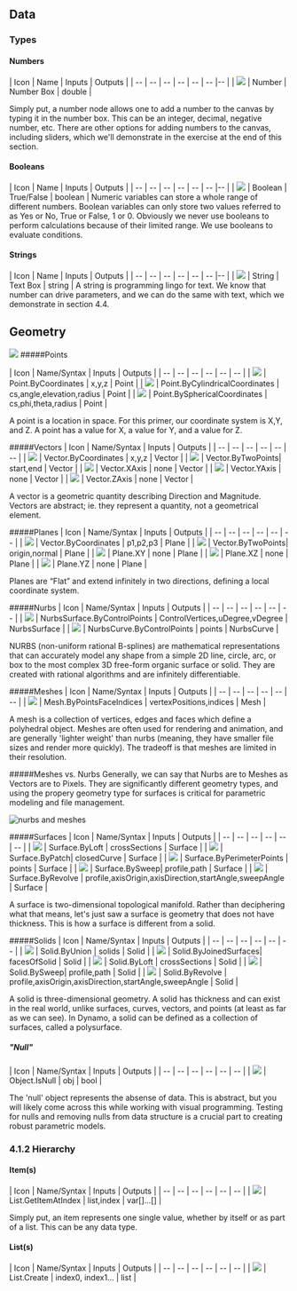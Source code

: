 ## Data

### Types
#### Numbers
| Icon | Name | Inputs | Outputs |
| -- | -- | -- | -- | -- | -- |-- |
| ![](../images/icons/Dynamo-Nodes-DoubleInput-Large.jpg) | Number | Number Box | double |

Simply put, a number node allows one to add a number to the canvas by typing it in the number box.  This can be an integer, decimal, negative number, etc.  There are other options for adding numbers to the canvas, including sliders, which we'll demonstrate in the exercise at the end of this section.
#### Booleans
| Icon | Name | Inputs | Outputs |
| -- | -- | -- | -- | -- | -- |-- |
| ![](../images/icons/DSCoreNodesUI-BoolSelector-Large.jpg)  | Boolean | True/False | boolean |
Numeric variables can store a whole range of different numbers. Boolean
variables can only store two values referred to as Yes or No, True or False,
1 or 0. Obviously we never use booleans to perform calculations because of their
limited range. We use booleans to evaluate conditions.
#### Strings
| Icon | Name | Inputs | Outputs |
| -- | -- | -- | -- | -- | -- |-- |
| ![](../images/icons/Dynamo-Nodes-StringInput-Large.jpg) | String | Text Box | string |
A string is programming lingo for text.  We know that number can drive parameters, and we can do the same with text, which we demonstrate in section 4.4.
## Geometry
![](images/4-1/CompGeom-01-Dimensionality-01.jpg)
#####Points

| Icon | Name/Syntax | Inputs | Outputs |
| -- | -- | -- | -- | -- | -- |
| ![](../images/icons/Autodesk-DesignScript-Geometry-Point-ByCoordinates-double-double-double-Large.jpg) | Point.ByCoordinates | x,y,z | Point |
| ![](../images/icons/Autodesk-DesignScript-Geometry-Point-ByCylindricalCoordinates-Large.jpg) | Point.ByCylindricalCoordinates | cs,angle,elevation,radius | Point |
| ![](../images/icons/Autodesk-DesignScript-Geometry-Point-BySphericalCoordinates-Large.jpg) | Point.BySphericalCoordinates | cs,phi,theta,radius | Point |

A point is a location in space. For this primer, our coordinate system is X,Y, and Z. A point has a value for X, a value for Y, and a value for Z.


#####Vectors
| Icon | Name/Syntax | Inputs | Outputs |
| -- | -- | -- | -- | -- | -- |
| ![](../images/icons/Autodesk-DesignScript-Geometry-Vector-ByCoordinates-double-double-double-Large.jpg) | Vector.ByCoordinates | x,y,z | Vector |
| ![](../images/icons/Autodesk-DesignScript-Geometry-Vector-ByTwoPoints-Large.jpg) | Vector.ByTwoPoints| start,end | Vector |
| ![](../images/icons/Autodesk-DesignScript-Geometry-Vector-XAxis-Large.jpg) | Vector.XAxis | none | Vector |
| ![](../images/icons/Autodesk-DesignScript-Geometry-Vector-YAxis-Large.jpg) | Vector.YAxis | none | Vector |
| ![](../images/icons/Autodesk-DesignScript-Geometry-Vector-ZAxis-Large.jpg) | Vector.ZAxis | none | Vector |

A vector is a geometric quantity describing Direction and Magnitude. Vectors are abstract; ie. they represent a quantity, not a geometrical element.

#####Planes
| Icon | Name/Syntax | Inputs | Outputs |
| -- | -- | -- | -- | -- | -- |
| ![](../images/icons/Autodesk-DesignScript-Geometry-Plane-ByThreePoints-Large.jpg) | Vector.ByCoordinates | p1,p2,p3 | Plane |
| ![](../images/icons/Autodesk-DesignScript-Geometry-Plane-ByOriginNormal-Large.jpg) | Vector.ByTwoPoints| origin,normal | Plane |
| ![](../images/icons/Autodesk-DesignScript-Geometry-Plane-XY-Large.jpg) | Plane.XY  | none | Plane |
| ![](../images/icons/Autodesk-DesignScript-Geometry-Plane-XZ-Large.jpg) | Plane.XZ | none | Plane |
| ![](../images/icons/Autodesk-DesignScript-Geometry-Plane-YZ-Large.jpg) | Plane.YZ | none | Plane |

Planes are “Flat” and extend infinitely in two directions, defining a local coordinate system.

#####Nurbs
| Icon | Name/Syntax | Inputs | Outputs |
| -- | -- | -- | -- | -- | -- |
| ![](../images/icons/Autodesk-DesignScript-Geometry-NurbsSurface-ControlPoints-Large.jpg) | NurbsSurface.ByControlPoints | ControlVertices,uDegree,vDegree | NurbsSurface |
| ![](../images/icons/Autodesk-DesignScript-Geometry-NurbsCurve-ByControlPoints-Point1-Large.jpg) | NurbsCurve.ByControlPoints | points | NurbsCurve |

NURBS (non-uniform rational B-splines) are mathematical representations that can accurately model any shape from a simple 2D line, circle, arc, or box to the most complex 3D free-form organic surface or solid.  They are created with rational algorithms and are infinitely differentiable.

#####Meshes
| Icon | Name/Syntax | Inputs | Outputs |
| -- | -- | -- | -- | -- | -- |
| ![](../images/icons/Autodesk-DesignScript-Geometry-Mesh-ByPointsFaceIndices-Large.jpg) | Mesh.ByPointsFaceIndices | vertexPositions,indices | Mesh |

A mesh is a collection of vertices, edges and faces which define a polyhedral object.  Meshes are often used for rendering and animation, and are generally 'lighter weight' than nurbs (meaning, they have smaller file sizes and render more quickly).  The tradeoff is that meshes are limited in their resolution.

#####Meshes vs. Nurbs
Generally, we can say that Nurbs are to Meshes as Vectors are to Pixels.  They are significantly different geometry types, and using the propery geometry type for surfaces is critical for parametric modeling and file management.

![nurbs and meshes](images/4-1/4-1-1/4-1-1-Mesh-Nurb.jpg)

#####Surfaces
| Icon | Name/Syntax | Inputs | Outputs |
| -- | -- | -- | -- | -- | -- |
| ![](../images/icons/Autodesk-DesignScript-Geometry-Surface-ByLoft-Curve1-Curve-Large.jpg) | Surface.ByLoft | crossSections | Surface |
| ![](../images/icons/Autodesk-DesignScript-Geometry-Surface-ByPatch-Large.jpg) | Surface.ByPatch| closedCurve | Surface |
| ![](../images/icons/Autodesk-DesignScript-Geometry-Surface-ByPerimeterPoints-Large.jpg) | Surface.ByPerimeterPoints  | points | Surface |
| ![](../images/icons/Autodesk-DesignScript-Geometry-Surface-BySweep-Large.jpg) | Surface.BySweep| profile,path | Surface |
| ![](../images/icons/Autodesk-DesignScript-Geometry-Surface-ByRevolve-Large.jpg) | Surface.ByRevolve | profile,axisOrigin,axisDirection,startAngle,sweepAngle | Surface |

A surface is two-dimensional topological manifold. Rather than deciphering what that means, let's just saw a surface is geometry that does not have thickness.  This is how a surface is different from a solid.

#####Solids
| Icon | Name/Syntax | Inputs | Outputs |
| -- | -- | -- | -- | -- | -- |
| ![](../images/icons/Autodesk-DesignScript-Geometry-Solid-ByUnion-Large.jpg) | Solid.ByUnion | solids | Solid |
| ![](../images/icons/Autodesk-DesignScript-Geometry-Solid-ByJoinedSurfaces-Large.jpg) | Solid.ByJoinedSurfaces| facesOfSolid | Solid |
| ![](../images/icons/Autodesk-DesignScript-Geometry-Solid-ByLoft-Curve1-Large.jpg) | Solid.ByLoft  | crossSections | Solid |
| ![](../images/icons/Autodesk-DesignScript-Geometry-Solid-BySweep-Large.jpg) | Solid.BySweep| profile,path | Solid |
| ![](../images/icons/Autodesk-DesignScript-Geometry-Solid-ByRevolve-Large.jpg) | Solid.ByRevolve | profile,axisOrigin,axisDirection,startAngle,sweepAngle | Solid |

A solid is three-dimensional geometry.  A solid has thickness and can exist in the real world, unlike surfaces, curves, vectors, and points (at least as far as we can see). In Dynamo, a solid can be defined as a collection of surfaces, called a polysurface.

##### "Null"
| Icon | Name/Syntax | Inputs | Outputs |
| -- | -- | -- | -- | -- | -- |
| ![](../images/icons/DSCore-Object-IsNull-Large.jpg) | Object.IsNull | obj | bool |

The 'null' object represents the absense of data. This is abstract, but you will likely come across this while working with visual programming.  Testing for nulls and removing nulls from data structure is a crucial part to creating robust parametric models.
### 4.1.2 Hierarchy
#### Item(s)

| Icon | Name/Syntax | Inputs | Outputs |
| -- | -- | -- | -- | -- | -- |
| ![](../images/icons/DSCore-List-GetItemAtIndex-Large.jpg) | List.GetItemAtIndex | list,index | var[]...[] |

Simply put, an item represents one single value, whether by itself or as part of a list.  This can be any data type.

#### List(s)
| Icon | Name/Syntax | Inputs | Outputs |
| -- | -- | -- | -- | -- | -- |
| ![](../images/icons/DSCore-List-Create-Large.jpg) | List.Create | index0, index1... | list |



